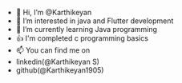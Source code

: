 - 👋 Hi, I’m @Karthikeyan
- 👀 I’m interested in java  and Flutter development 
- 🌱 I’m currently learning Java programming
- 👍 I'm completed c programming basics
- 📫 You can find me on
-  linkedin(@Karthikeyan S)
-  github(@Karthikeyan1905)
